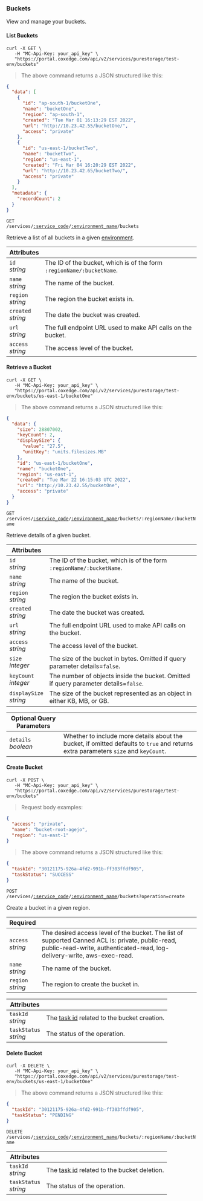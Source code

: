 ### Buckets

View and manage your buckets.

<!-------------------- LIST buckets -------------------->

#### List Buckets

```shell
curl -X GET \
   -H "MC-Api-Key: your_api_key" \
   "https://portal.coxedge.com/api/v2/services/purestorage/test-env/buckets"
```

> The above command returns a JSON structured like this:

```json
{
  "data": [
    {
      "id": "ap-south-1/bucketOne",
      "name": "bucketOne",
      "region": "ap-south-1",
      "created": "Tue Mar 01 16:13:29 EST 2022",
      "url": "http://10.23.42.55/bucketOne/",
      "access": "private"
    },
    {
      "id": "us-east-1/bucketTwo",
      "name": "bucketTwo",
      "region": "us-east-1",
      "created": "Fri Mar 04 16:20:29 EST 2022",
      "url": "http://10.23.42.65/bucketTwo/",
      "access": "private"
    }
  ],
  "metadata": {
    "recordCount": 2
  }
}
```

<code>GET /services/<a href="#administration-service-connections">:service_code</a>/<a href="#administration-environments">:environment_name</a>/buckets</code>

Retrieve a list of all buckets in a given [environment](#administration-environments).

| Attributes             | &nbsp;                                                                |
| ---------------------- | --------------------------------------------------------------------- |
| `id`<br/>_string_      | The ID of the bucket, which is of the form `:regionName/:bucketName`. |
| `name`<br/>_string_    | The name of the bucket.                                               |
| `region`<br/>_string_  | The region the bucket exists in.                                      |
| `created`<br/>_string_ | The date the bucket was created.                                      |
| `url`<br/>_string_     | The full endpoint URL used to make API calls on the bucket.           |
| `access`<br/>_string_  | The access level of the bucket.                                       |

<!-------------------- GET Bucket -------------------->

#### Retrieve a Bucket

```shell
curl -X GET \
   -H "MC-Api-Key: your_api_key" \
   "https://portal.coxedge.com/api/v2/services/purestorage/test-env/buckets/us-east-1/bucketOne"
```

> The above command returns a JSON structured like this:

```json
{
  "data": {
    "size": 28807002,
    "keyCount": 2,
    "displaySize": {
      "value": "27.5",
      "unitKey": "units.filesizes.MB"
    },
    "id": "us-east-1/bucketOne",
    "name": "bucketOne",
    "region": "us-east-1",
    "created": "Tue Mar 22 16:15:03 UTC 2022",
    "url": "http://10.23.42.55/bucketOne",
    "access": "private"
  }
}
```

<code>GET /services/<a href="#administration-service-connections">:service_code</a>/<a href="#administration-environments">:environment_name</a>/buckets/:regionName/:bucketName</code>

Retrieve details of a given bucket.

| Attributes                 | &nbsp;                                                                               |
| -------------------------- | ------------------------------------------------------------------------------------ |
| `id`<br/>_string_          | The ID of the bucket, which is of the form `:regionName/:bucketName`.                |
| `name`<br/>_string_        | The name of the bucket.                                                              |
| `region`<br/>_string_      | The region the bucket exists in.                                                     |
| `created`<br/>_string_     | The date the bucket was created.                                                     |
| `url`<br/>_string_         | The full endpoint URL used to make API calls on the bucket.                          |
| `access`<br/>_string_      | The access level of the bucket.                                                      |
| `size`<br/>_integer_       | The size of the bucket in bytes. Omitted if query parameter details=`false`.         |
| `keyCount`<br/>_integer_   | The number of objects inside the bucket. Omitted if query parameter details=`false`. |
| `displaySize`<br/>_string_ | The size of the bucket represented as an object in either KB, MB, or GB.             |

| Optional Query Parameters | &nbsp;                                                                                                                              |
| ------------------------- | ----------------------------------------------------------------------------------------------------------------------------------- |
| `details` <br/>_boolean_  | Whether to include more details about the bucket, if omitted defaults to `true` and returns extra parameters `size` and `keyCount`. |

<!-------------------- Create bucket -------------------->

#### Create Bucket

```shell
curl -X POST \
   -H "MC-Api-Key: your_api_key" \
   "https://portal.coxedge.com/api/v2/services/purestorage/test-env/buckets"
```

> Request body examples:

```json
{
  "access": "private",
  "name": "bucket-root-agejo",
  "region": "us-east-1"
}
```

> The above command returns a JSON structured like this:

```json
{
  "taskId": "30121175-926a-4fd2-991b-ff303ffdf905",
  "taskStatus": "SUCCESS"
}
```

<code>POST /services/<a href="#administration-service-connections">:service_code</a>/<a href="#administration-environments">:environment_name</a>/buckets?operation=create</code>

Create a bucket in a given region.

| Required               | &nbsp;                                                                                                                                                                       |
| ---------------------- | ---------------------------------------------------------------------------------------------------------------------------------------------------------------------------- |
| `access` <br/>_string_ | The desired access level of the bucket. The list of supported Canned ACL is: private, public-read, public-read-write, authenticated-read, log-delivery-write, aws-exec-read. |
| `name` <br/>_string_   | The name of the bucket.                                                                                                                                                      |
| `region` <br/>_string_ | The region to create the bucket in.                                                                                                                                          |

| Attributes                 | &nbsp;                                                |
| -------------------------- | ----------------------------------------------------- |
| `taskId` <br/>_string_     | The [task id](#tasks) related to the bucket creation. |
| `taskStatus` <br/>_string_ | The status of the operation.                          |

<!-------------------- DELETE A BUCKET -------------------->

#### Delete Bucket

```shell
curl -X DELETE \
   -H "MC-Api-Key: your_api_key" \
   "https://portal.coxedge.com/api/v2/services/purestorage/test-env/buckets/us-east-1/bucketOne"
```

> The above command returns a JSON structured like this:

```json
{
  "taskId": "30121175-926a-4fd2-991b-ff303ffdf905",
  "taskStatus": "PENDING"
}
```

<code>DELETE /services/<a href="#administration-service-connections">:service_code</a>/<a href="#administration-environments">:environment_name</a>/buckets/:regionName/:bucketName</code>

| Attributes                 | &nbsp;                                                |
| -------------------------- | ----------------------------------------------------- |
| `taskId` <br/>_string_     | The [task id](#tasks) related to the bucket deletion. |
| `taskStatus` <br/>_string_ | The status of the operation.                          |
